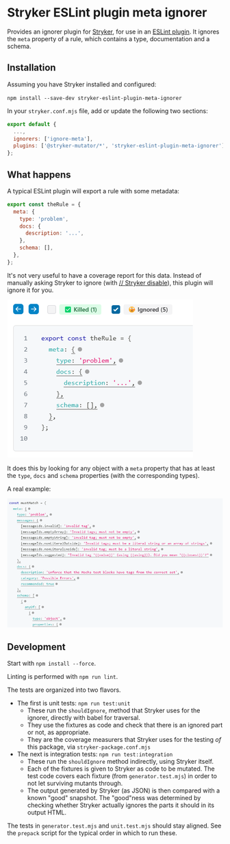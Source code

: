 # Stryker ESLint plugin meta ignorer

Provides an ignorer plugin for [Stryker](https://stryker-mutator.io/docs/stryker-js/getting-started/), for use in an [ESLint plugin](https://eslint.org/docs/latest/extend/plugins). It ignores the `meta` property of a rule, which contains a type, documentation and a schema.

## Installation

Assuming you have Stryker installed and configured:

`npm install --save-dev stryker-eslint-plugin-meta-ignorer`

In your `stryker.conf.mjs` file, add or update the following two sections:

```javascript
export default {
  ...,
  ignorers: ['ignore-meta'],
  plugins: ['@stryker-mutator/*', 'stryker-eslint-plugin-meta-ignorer']
};
```

## What happens

A typical ESLint plugin will export a rule with some metadata:

```javascript
export const theRule = {
  meta: {
    type: 'problem',
    docs: {
      description: '...',
    },
    schema: [],
  },
};
```

It's not very useful to have a coverage report for this data. Instead of manually asking Stryker to ignore (with [// Stryker disable](https://stryker-mutator.io/docs/stryker-js/disable-mutants/#using-a--stryker-disable-comment)), this plugin will ignore it for you.

![Ignored meta](./docs/meta-ignore.png)

It does this by looking for any object with a `meta` property that has at least the `type`, `docs` and `schema` properties (with the corresponding types).

A real example:

![Ignored meta full example](./docs/meta-ignore-full-example.png)

## Development

Start with `npm install --force`.

Linting is performed with `npm run lint`.

The tests are organized into two flavors.

- The first is unit tests: `npm run test:unit`
  - These run the `shouldIgnore`, method that Stryker uses for the ignorer, directly with babel for traversal.
  - They use the fixtures as code and check that there is an ignored part or not, as appropriate.
  - They are the coverage measurers that Stryker uses for the testing _of_ this package, via `stryker-package.conf.mjs`
- The next is integration tests: `npm run test:integration`
  - These run the `shouldIgnore` method indirectly, using Stryker itself.
  - Each of the fixtures is given to Stryker as code to be mutated. The test code covers each fixture (from `generator.test.mjs`) in order to not let surviving mutants through.
  - The output generated by Stryker (as JSON) is then compared with a known "good" snapshot. The "good"ness was determined by checking whether Stryker actually ignores the parts it should in its output HTML.

The tests in `generator.test.mjs` and `unit.test.mjs` should stay aligned. See the `prepack` script for the typical order in which to run these.
